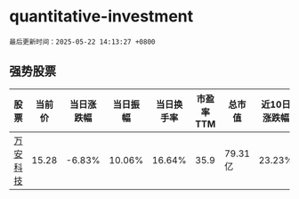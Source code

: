 # quantitative-investment

`最后更新时间：2025-05-22 14:13:27 +0800`

## 强势股票

|股票|当前价|当日涨跌幅|当日振幅|当日换手率|市盈率TTM|总市值|近10日涨跌幅|
|----|----|----|----|----|----|----|----|
|[万安科技](https://xueqiu.com/S/SZ002590)|15.28|-6.83%|10.06%|16.64%|35.9|79.31亿|23.23%|
